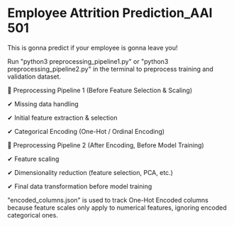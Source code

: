 # Employee Attrition Prediction_AAI 501
This is gonna predict if your employee is gonna leave you!

Run "python3 preprocessing_pipeline1.py" or "python3 preprocessing_pipeline2.py" in the terminal to preprocess training and validation dataset.

🔹 Preprocessing Pipeline 1 (Before Feature Selection & Scaling)

✔ Missing data handling

✔ Initial feature extraction & selection

✔ Categorical Encoding (One-Hot / Ordinal Encoding)

🔹 Preprocessing Pipeline 2 (After Encoding, Before Model Training)

✔ Feature scaling

✔ Dimensionality reduction (feature selection, PCA, etc.)

✔ Final data transformation before model training

"encoded_columns.json" is used to track One-Hot Encoded columns because feature scales only apply to numerical features, ignoring encoded categorical ones.
